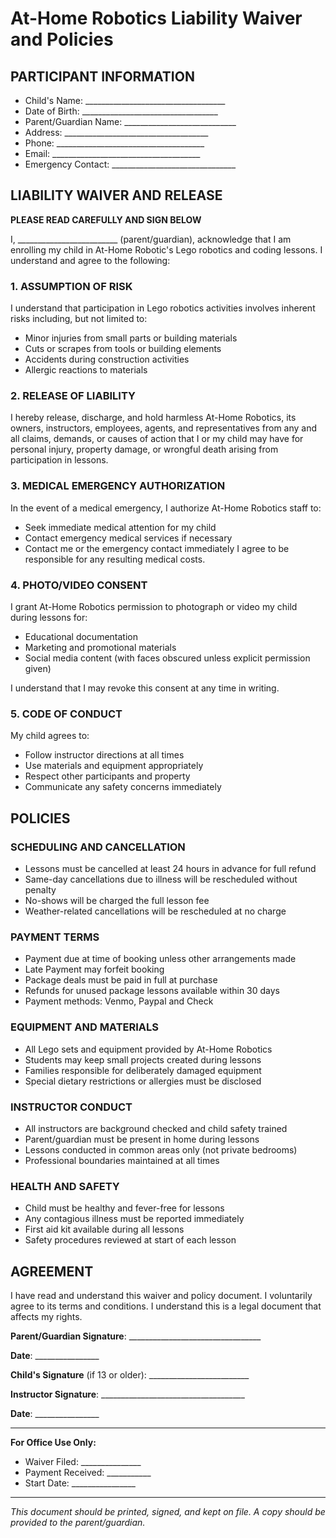 # At-Home Robotics Liability Waiver and Policies

## PARTICIPANT INFORMATION
- Child's Name: ___________________________________
- Date of Birth: __________________________________
- Parent/Guardian Name: ____________________________
- Address: ____________________________________
- Phone: _____________________________________
- Email: _____________________________________
- Emergency Contact: _______________________________

## LIABILITY WAIVER AND RELEASE

**PLEASE READ CAREFULLY AND SIGN BELOW**

I, _________________________ (parent/guardian), acknowledge that I am enrolling my child in At-Home Robotic's Lego robotics and coding lessons. I understand and agree to the following:

### 1. ASSUMPTION OF RISK
I understand that participation in Lego robotics activities involves inherent risks including, but not limited to:
- Minor injuries from small parts or building materials
- Cuts or scrapes from tools or building elements
- Accidents during construction activities
- Allergic reactions to materials

### 2. RELEASE OF LIABILITY
I hereby release, discharge, and hold harmless At-Home Robotics, its owners, instructors, employees, agents, and representatives from any and all claims, demands, or causes of action that I or my child may have for personal injury, property damage, or wrongful death arising from participation in lessons.

### 3. MEDICAL EMERGENCY AUTHORIZATION
In the event of a medical emergency, I authorize At-Home Robotics staff to:
- Seek immediate medical attention for my child
- Contact emergency medical services if necessary
- Contact me or the emergency contact immediately
I agree to be responsible for any resulting medical costs.

### 4. PHOTO/VIDEO CONSENT
I grant At-Home Robotics permission to photograph or video my child during lessons for:
- Educational documentation
- Marketing and promotional materials
- Social media content (with faces obscured unless explicit permission given)

I understand that I may revoke this consent at any time in writing.

### 5. CODE OF CONDUCT
My child agrees to:
- Follow instructor directions at all times
- Use materials and equipment appropriately
- Respect other participants and property
- Communicate any safety concerns immediately

## POLICIES

### SCHEDULING AND CANCELLATION
- Lessons must be cancelled at least 24 hours in advance for full refund
- Same-day cancellations due to illness will be rescheduled without penalty
- No-shows will be charged the full lesson fee
- Weather-related cancellations will be rescheduled at no charge

### PAYMENT TERMS
- Payment due at time of booking unless other arrangements made
- Late Payment may forfeit booking
- Package deals must be paid in full at purchase
- Refunds for unused package lessons available within 30 days
- Payment methods: Venmo, Paypal and Check

### EQUIPMENT AND MATERIALS
- All Lego sets and equipment provided by At-Home Robotics
- Students may keep small projects created during lessons
- Families responsible for deliberately damaged equipment
- Special dietary restrictions or allergies must be disclosed

### INSTRUCTOR CONDUCT
- All instructors are background checked and child safety trained
- Parent/guardian must be present in home during lessons
- Lessons conducted in common areas only (not private bedrooms)
- Professional boundaries maintained at all times

### HEALTH AND SAFETY
- Child must be healthy and fever-free for lessons
- Any contagious illness must be reported immediately
- First aid kit available during all lessons
- Safety procedures reviewed at start of each lesson

## AGREEMENT

I have read and understand this waiver and policy document. I voluntarily agree to its terms and conditions. I understand this is a legal document that affects my rights.

**Parent/Guardian Signature**: _________________________________

**Date**: ________________

**Child's Signature** (if 13 or older): _________________________

**Instructor Signature**: ____________________________________

**Date**: ________________

---

**For Office Use Only:**
- Waiver Filed: _______________
- Payment Received: ___________
- Start Date: ________________

---

*This document should be printed, signed, and kept on file. A copy should be provided to the parent/guardian.*
